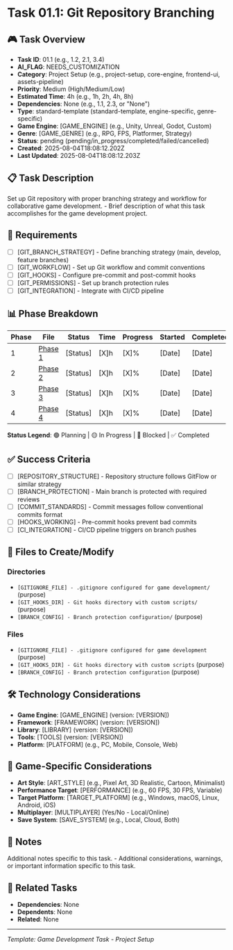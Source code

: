 # Task 01.1: Git Repository Branching

## 🎮 Task Overview
- **Task ID**: 01.1 (e.g., 1.2, 2.1, 3.4)
- **AI_FLAG**: NEEDS_CUSTOMIZATION
- **Category**: Project Setup (e.g., project-setup, core-engine, frontend-ui, assets-pipeline)
- **Priority**: Medium (High/Medium/Low)
- **Estimated Time**: 4h (e.g., 1h, 2h, 4h, 8h)
- **Dependencies**: None (e.g., 1.1, 2.3, or "None")
- **Type**: standard-template (standard-template, engine-specific, genre-specific)
- **Game Engine**: [GAME_ENGINE] (e.g., Unity, Unreal, Godot, Custom)
- **Genre**: [GAME_GENRE] (e.g., RPG, FPS, Platformer, Strategy)
- **Status**: pending (pending/in_progress/completed/failed/cancelled)
- **Created**: 2025-08-04T18:08:12.202Z
- **Last Updated**: 2025-08-04T18:08:12.203Z

## 📋 Task Description
Set up Git repository with proper branching strategy and workflow for collaborative game development. - Brief description of what this task accomplishes for the game development project.

## 🎯 Requirements
- [ ] [GIT_BRANCH_STRATEGY] - Define branching strategy (main, develop, feature branches)
- [ ] [GIT_WORKFLOW] - Set up Git workflow and commit conventions
- [ ] [GIT_HOOKS] - Configure pre-commit and post-commit hooks
- [ ] [GIT_PERMISSIONS] - Set up branch protection rules
- [ ] [GIT_INTEGRATION] - Integrate with CI/CD pipeline

## 📊 Phase Breakdown
| Phase | File | Status | Time | Progress | Started | Completed |
|-------|------|--------|------|----------|---------|-----------|
| 1 | [Phase 1](./01-git-repository-branching-phase-1.md) | [Status] | [X]h | [X]% | [Date] | [Date] |
| 2 | [Phase 2](./01-git-repository-branching-phase-2.md) | [Status] | [X]h | [X]% | [Date] | [Date] |
| 3 | [Phase 3](./01-git-repository-branching-phase-3.md) | [Status] | [X]h | [X]% | [Date] | [Date] |
| 4 | [Phase 4](./01-git-repository-branching-phase-4.md) | [Status] | [X]h | [X]% | [Date] | [Date] |

**Status Legend**: 🟢 Planning | 🟡 In Progress | 🔴 Blocked | ✅ Completed

## ✅ Success Criteria
- [ ] [REPOSITORY_STRUCTURE] - Repository structure follows GitFlow or similar strategy
- [ ] [BRANCH_PROTECTION] - Main branch is protected with required reviews
- [ ] [COMMIT_STANDARDS] - Commit messages follow conventional commits format
- [ ] [HOOKS_WORKING] - Pre-commit hooks prevent bad commits
- [ ] [CI_INTEGRATION] - CI/CD pipeline triggers on branch pushes

## 📁 Files to Create/Modify
### Directories
- `[GITIGNORE_FILE] - .gitignore configured for game development/` (purpose)
- `[GIT_HOOKS_DIR] - Git hooks directory with custom scripts/` (purpose)
- `[BRANCH_CONFIG] - Branch protection configuration/` (purpose)

### Files
- `[GITIGNORE_FILE] - .gitignore configured for game development` (purpose)
- `[GIT_HOOKS_DIR] - Git hooks directory with custom scripts` (purpose)
- `[BRANCH_CONFIG] - Branch protection configuration` (purpose)

## 🛠️ Technology Considerations
- **Game Engine**: [GAME_ENGINE] (version: [VERSION])
- **Framework**: [FRAMEWORK] (version: [VERSION])
- **Library**: [LIBRARY] (version: [VERSION])
- **Tools**: [TOOLS] (version: [VERSION])
- **Platform**: [PLATFORM] (e.g., PC, Mobile, Console, Web)

## 🎨 Game-Specific Considerations
- **Art Style**: [ART_STYLE] (e.g., Pixel Art, 3D Realistic, Cartoon, Minimalist)
- **Performance Target**: [PERFORMANCE] (e.g., 60 FPS, 30 FPS, Variable)
- **Target Platform**: [TARGET_PLATFORM] (e.g., Windows, macOS, Linux, Android, iOS)
- **Multiplayer**: [MULTIPLAYER] (Yes/No - Local/Online)
- **Save System**: [SAVE_SYSTEM] (e.g., Local, Cloud, Both)

## 📝 Notes
Additional notes specific to this task. - Additional considerations, warnings, or important information specific to this task.

## 🔗 Related Tasks
- **Dependencies**: None
- **Dependents**: None
- **Related**: None

---
*Template: Game Development Task - Project Setup* 